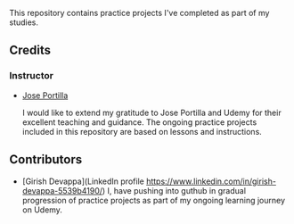 This repository contains practice projects I've completed as part of my studies.

## Credits

### Instructor

- [Jose Portilla](https://www.udemy.com/course/python-and-django-full-stack-web-developer-bootcamp/?couponCode=ST12MT030524#instructor-1)

  I would like to extend my gratitude to Jose Portilla and Udemy for their excellent teaching and guidance. The ongoing practice projects included in this repository are based on lessons and instructions.

## Contributors

- [Girish Devappa](LinkedIn profile https://www.linkedin.com/in/girish-devappa-5539b4190/) 
  I, have pushing into guthub in gradual progression of practice projects as part of my ongoing learning journey on Udemy.
  

